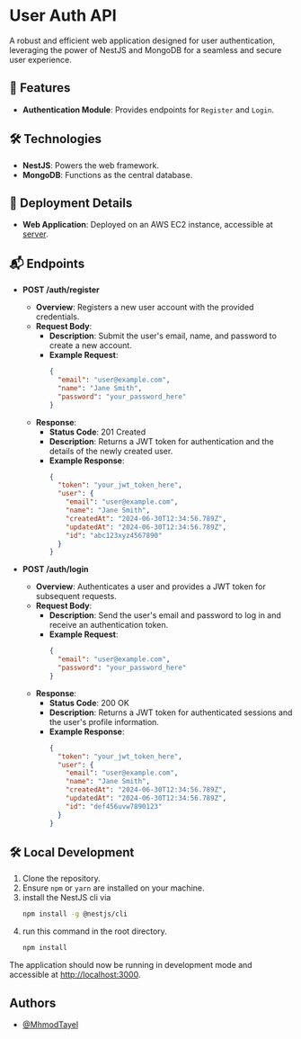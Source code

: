 #  User Auth API

A robust and efficient web application designed for user authentication, leveraging the power of NestJS and MongoDB for a seamless and secure user experience.

## 🚀 Features

- **Authentication Module**: Provides endpoints for `Register` and `Login`.


## 🛠️ Technologies

- **NestJS**: Powers the web framework.
- **MongoDB**: Functions as the central database.


## 🚀 Deployment Details
- **Web Application**: Deployed on an AWS EC2 instance, accessible at [server](https://www.mtauth.online/api).


## 📬 Endpoints

- **POST /auth/register**
  - **Overview**: Registers a new user account with the provided credentials.
  - **Request Body**:
    - **Description**: Submit the user's email, name, and password to create a new account.
    - **Example Request**:
      ```json
      {
        "email": "user@example.com",
        "name": "Jane Smith",
        "password": "your_password_here"
      }
      ```
  - **Response**:
    - **Status Code**: 201 Created
    - **Description**: Returns a JWT token for authentication and the details of the newly created user.
    - **Example Response**:
      ```json
      {
        "token": "your_jwt_token_here",
        "user": {
          "email": "user@example.com",
          "name": "Jane Smith",
          "createdAt": "2024-06-30T12:34:56.789Z",
          "updatedAt": "2024-06-30T12:34:56.789Z",
          "id": "abc123xyz4567890"
        }
      }
      ```


- **POST /auth/login**
  - **Overview**: Authenticates a user and provides a JWT token for subsequent requests.
  - **Request Body**:
    - **Description**: Send the user's email and password to log in and receive an authentication token.
    - **Example Request**:
      ```json
      {
        "email": "user@example.com",
        "password": "your_password_here"
      }
      ```
  - **Response**:
    - **Status Code**: 200 OK
    - **Description**: Returns a JWT token for authenticated sessions and the user's profile information.
    - **Example Response**:
      ```json
      {
        "token": "your_jwt_token_here",
        "user": {
          "email": "user@example.com",
          "name": "Jane Smith",
          "createdAt": "2024-06-30T12:34:56.789Z",
          "updatedAt": "2024-06-30T12:34:56.789Z",
          "id": "def456uvw7890123"
        }
      }
      ```

## 🛠️ Local Development

1. Clone the repository.
2. Ensure `npm` or `yarn` are installed on your machine.
3. install the NestJS cli via 
      ```bash
   npm install -g @nestjs/cli
4. run this command in the root directory.
      ```bash
   npm install
   ```

The application should now be running in development mode and accessible at [http://localhost:3000](http://localhost:3000).


## Authors

- [@MhmodTayel](https://github.com/MhmodTayel)

